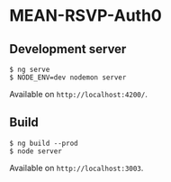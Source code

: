 # MEAN-RSVP-Auth0

## Development server

```
$ ng serve
$ NODE_ENV=dev nodemon server
```

Available on `http://localhost:4200/`. 

## Build

```
$ ng build --prod
$ node server
```

Available on `http://localhost:3003`.
